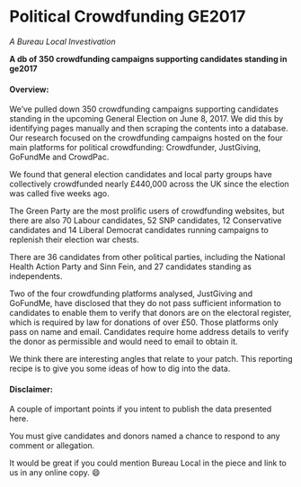 # Political Crowdfunding GE2017
*A Bureau Local Investivation*



**A db of 350 crowdfunding campaigns supporting candidates standing in ge2017**



#### Overview:
We’ve pulled down 350 crowdfunding campaigns supporting candidates standing in the upcoming General Election on June 8, 2017. We did this by identifying pages manually and then scraping the contents into a database. Our research focused on the crowdfunding campaigns hosted on the four main platforms for political crowdfunding: Crowdfunder, JustGiving, GoFundMe and CrowdPac.

We found that general election candidates and local party groups have collectively crowdfunded nearly £440,000 across the UK since the election was called five weeks ago. 

The Green Party are the most prolific users of crowdfunding websites, but there are also 70 Labour candidates, 52 SNP candidates, 12 Conservative candidates and 14 Liberal Democrat candidates running campaigns to replenish their election war chests. 

There are 36 candidates from other political parties, including the National Health Action Party and Sinn Fein, and 27 candidates standing as independents.

Two of the four crowdfunding platforms analysed, JustGiving and GoFundMe, have disclosed that they do not pass sufficient information to candidates to enable them to verify that donors are on the electoral register, which is required by law for donations of over £50. Those platforms only pass on name and email. Candidates require home address details to verify the donor as permissible and would need to email to obtain it.

We think there are interesting angles that relate to your patch. This reporting recipe is to give you some ideas of how to dig into the data.



#### Disclaimer:
A couple of important points if you intent to publish the data presented here.

You must give candidates and donors named a chance to respond to any comment or allegation.

It would be great if you could mention Bureau Local in the piece and link to us in any online copy. :smile:
